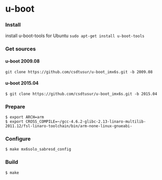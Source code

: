 u-boot
===================

### Install
install u-boot-tools for Ubuntu
``` sudo apt-get install u-boot-tools ```

### Get sources

#### <i class="icon-file"></i>u-boot 2009.08

``` git clone https://github.com/csdtusur/u-boot_imx6s.git -b 2009.08 ```

#### <i class="icon-hdd"></i>u-boot 2015.04

``` $ git clone https://github.com/csdtusur/u-boot_imx6s.git -b 2015.04 ```

### Prepare
```
$ export ARCH=arm
$ export CROSS_COMPILE=~/gcc-4.6.2-glibc-2.13-linaro-multilib-2011.12/fsl-linaro-toolchain/bin/arm-none-linux-gnueabi-
```
### Configure

``` $ make mx6solo_sabresd_config ```

### Build

``` $ make ```

